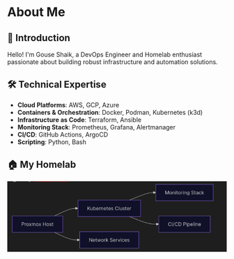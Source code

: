 # About Me

## 👋 Introduction  
Hello! I'm Gouse Shaik, a DevOps Engineer and Homelab enthusiast passionate about building robust infrastructure and automation solutions.

## 🛠️ Technical Expertise  
- **Cloud Platforms**: AWS, GCP, Azure  
- **Containers & Orchestration**: Docker, Podman, Kubernetes (k3d)  
- **Infrastructure as Code**: Terraform, Ansible  
- **Monitoring Stack**: Prometheus, Grafana, Alertmanager  
- **CI/CD**: GitHub Actions, ArgoCD  
- **Scripting**: Python, Bash  

## 🏠 My Homelab  
![Pasted image 20250621165152.png](../images/Pasted-image-20250621165152.png)